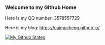### Welcome to my Github Home

Here is my QQ number: 3578557729

Here is my blog: https://caimucheng.github.io/

[![My Github States](https://github-readme-stats.vercel.app/api?username=CaiMuCheng)]()
